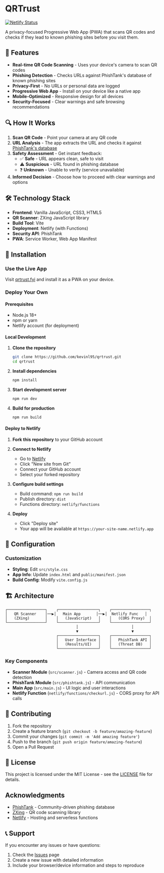 # QRTrust

[![Netlify Status](https://api.netlify.com/api/v1/badges/b6e5435d-23a4-40d8-8397-17f60b803dc8/deploy-status)](https://app.netlify.com/projects/qrtrust/deploys)

A privacy-focused Progressive Web App (PWA) that scans QR codes and checks if they lead to known phishing sites before you visit them.

## 🚀 Features

- **Real-time QR Code Scanning** - Uses your device's camera to scan QR codes
- **Phishing Detection** - Checks URLs against PhishTank's database of known phishing sites
- **Privacy-First** - No URLs or personal data are logged
- **Progressive Web App** - Install on your device like a native app
- **Mobile-Optimized** - Responsive design for all devices
- **Security-Focused** - Clear warnings and safe browsing recommendations

## 🔍 How It Works

1. **Scan QR Code** - Point your camera at any QR code
2. **URL Analysis** - The app extracts the URL and checks it against [PhishTank's database](https://phishtank.org)
3. **Safety Assessment** - Get instant feedback:
   - ✅ **Safe** - URL appears clean, safe to visit
   - ⚠️ **Suspicious** - URL found in phishing database
   - ❓ **Unknown** - Unable to verify (service unavailable)
4. **Informed Decision** - Choose how to proceed with clear warnings and options

## 🛠️ Technology Stack

- **Frontend**: Vanilla JavaScript, CSS3, HTML5
- **QR Scanner**: ZXing JavaScript library
- **Build Tool**: Vite
- **Deployment**: Netlify (with Functions)
- **Security API**: PhishTank
- **PWA**: Service Worker, Web App Manifest

## 📱 Installation

### Use the Live App
Visit [qrtrust.fyi](https://qrtrust.fyi) and install it as a PWA on your device.

### Deploy Your Own

#### Prerequisites
- Node.js 18+ 
- npm or yarn
- Netlify account (for deployment)

#### Local Development

1. **Clone the repository**
   ```bash
   git clone https://github.com/kevinl95/qrtrust.git
   cd qrtrust
   ```

2. **Install dependencies**
   ```bash
   npm install
   ```

3. **Start development server**
   ```bash
   npm run dev
   ```

4. **Build for production**
   ```bash
   npm run build
   ```

#### Deploy to Netlify

1. **Fork this repository** to your GitHub account

2. **Connect to Netlify**
   - Go to [Netlify](https://netlify.com)
   - Click "New site from Git"
   - Connect your GitHub account
   - Select your forked repository

3. **Configure build settings**
   - Build command: `npm run build`
   - Publish directory: `dist`
   - Functions directory: `netlify/functions`

4. **Deploy**
   - Click "Deploy site"
   - Your app will be available at `https://your-site-name.netlify.app`


## 🔧 Configuration


### Customization
- **Styling**: Edit `src/style.css`
- **App Info**: Update `index.html` and `public/manifest.json`
- **Build Config**: Modify `vite.config.js`

## 🏗️ Architecture

```
┌─────────────────┐    ┌──────────────────┐    ┌─────────────────┐
│   QR Scanner    │──▶│   Main App       │──▶│  Netlify Func   │
│   (ZXing)       │    │   (JavaScript)   │    │   (CORS Proxy)  │
└─────────────────┘    └──────────────────┘    └─────────────────┘
                                │                        │
                                ▼                        ▼
                       ┌──────────────────┐    ┌─────────────────┐
                       │   User Interface │    │   PhishTank API │
                       │   (Results/UI)   │    │   (Threat DB)   │
                       └──────────────────┘    └─────────────────┘
```

### Key Components

- **Scanner Module** (`src/scanner.js`) - Camera access and QR code detection
- **PhishTank Module** (`src/phishtank.js`) - API communication
- **Main App** (`src/main.js`) - UI logic and user interactions
- **Netlify Function** (`netlify/functions/checkurl.js`) - CORS proxy for API calls

## 🤝 Contributing

1. Fork the repository
2. Create a feature branch (`git checkout -b feature/amazing-feature`)
3. Commit your changes (`git commit -m 'Add amazing feature'`)
4. Push to the branch (`git push origin feature/amazing-feature`)
5. Open a Pull Request

## 📄 License

This project is licensed under the MIT License - see the [LICENSE](LICENSE) file for details.

## Acknowledgments

- [PhishTank](https://phishtank.org/) - Community-driven phishing database
- [ZXing](https://github.com/zxing-js/library) - QR code scanning library
- [Netlify](https://netlify.com/) - Hosting and serverless functions

## 📞 Support

If you encounter any issues or have questions:

1. Check the [Issues](https://github.com/yourusername/qrtrust/issues) page
2. Create a new issue with detailed information
3. Include your browser/device information and steps to reproduce
